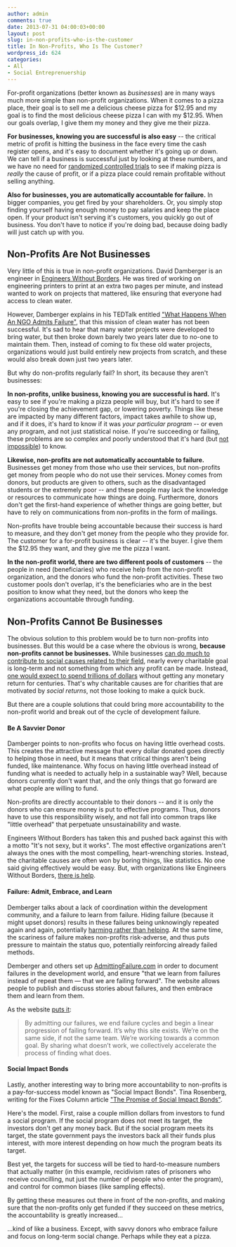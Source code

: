 ```yaml
---
author: admin
comments: true
date: 2013-07-31 04:00:03+00:00
layout: post
slug: in-non-profits-who-is-the-customer
title: In Non-Profits, Who Is The Customer?
wordpress_id: 624
categories:
- All
- Social Entreprenuership
---
```


For-profit organizations (better known as _businesses_) are in many ways much more simple than non-profit organizations.  When it comes to a pizza place, their goal is to sell me a delicious cheese pizza for $12.95 and my goal is to find the most delicious cheese pizza I can with my $12.95.  When our goals overlap, I give them my money and they give me their pizza.

**For businesses, knowing you are successful is also easy** -- the critical metric of profit is hitting the business in the face every time the cash register opens, and it's easy to document whether it's going up or down.  We can tell if a business is successful just by looking at these numbers, and we have no need for [randomized controlled trials](http://denisonvpc.wordpress.com/2012/06/15/just-how-do-we-know-if-a-non-profit-is-effective-anyway/) to see if making pizza is _really_ the cause of profit, or if a pizza place could remain profitable without selling anything.

**Also for businesses, you are automatically accountable for failure.**  In bigger companies, you get fired by your shareholders.  Or, you simply stop finding yourself having enough money to pay salaries and keep the place open.  If your product isn't serving it's customers, you quickly go out of business.  You don't have to notice if you're doing bad, because doing badly will just catch up with you.<!-- more -->






## Non-Profits Are Not Businesses


Very little of this is true in non-profit organizations.  David Damberger is an engineer in [Engineers Without Borders](http://www.ewb-usa.org/).  He was tired of working on engineering printers to print at an extra two pages per minute, and instead wanted to work on projects that mattered, like ensuring that everyone had access to clean water.

However, Damberger explains in his TEDTalk entitled ["What Happens When An NGO Admits Failure"](http://www.ted.com/talks/david_damberger_what_happens_when_an_ngo_admits_failure.html), that this mission of clean water has not been successful.  It's sad to hear that many water projects were developed to bring water, but then broke down barely two years later due to no-one to maintain them.  Then, instead of coming to fix these old water projects, organizations would just build entirely new projects from scratch, and these would also break down just two years later.



But why do non-profits regularly fail?  In short, its because they aren't businesses:

**In non-profits, unlike business, knowing you are successful is hard.** It's easy to see if you're making a pizza people will buy, but it's hard to see if you're closing the achievement gap, or lowering poverty.  Things like these are impacted by many different factors, impact takes awhile to show up, and if it does, it's hard to know if it was _your particular program_ -- or even any program, and not just statistical noise.  If you're succeeding or failing, these problems are so complex and poorly understood that it's hard (but [not impossible](http://denisonvpc.wordpress.com/2012/06/15/just-how-do-we-know-if-a-non-profit-is-effective-anyway/)) to know.

**Likewise, non-profits are not automatically accountable to failure.** Businesses get money from those who use their services, but non-profits get money from people who do not use their services.  Money comes from donors, but products are given to others, such as the disadvantaged students or the extremely poor -- and these people may lack the knowledge or resources to communicate how things are doing.  Furthermore, donors don't get the first-hand experience of whether things are going better, but have to rely on communications from non-profits in the form of mailings.



Non-profits have trouble being accountable because their success is hard to measure, and they don't get money from the people who they provide for.  The customer for a for-profit business is clear -- it's the buyer.  I give them the $12.95 they want, and they give me the pizza I want.

**In the non-profit world, there are two different pools of customers** -- the people in need (beneficiaries) who receive help from the non-profit organization, and the donors who fund the non-profit activities.  These two customer pools don't overlap, it's the beneficiaries who are in the best position to know what they need, but the donors who keep the organizations accountable through funding.






## Non-Profits Cannot Be Businesses


The obvious solution to this problem would be to turn non-profits into businesses.  But this would be a case where the obvious is wrong, **because non-profits cannot be businesses.**  While businesses [can do much to contribute to social causes related to their field](http://denisonvpc.wordpress.com/2012/06/07/theres-giving-and-theres-strategic-giving/), nearly every charitable goal is long-term and not something from which any profit can be made.  Instead, [one would expect to spend trillions of dollars](http://denisonvpc.wordpress.com/2012/06/10/the-failures-of-foreign-aid-and-some-potential-fixes/) without getting any monetary return for centuries.  That's why charitable causes are for charities that are motivated by _social returns_, not those looking to make a quick buck.

But there are a couple solutions that could bring more accountability to the non-profit world and break out of the cycle of development failure.





#### Be A Savvier Donor


Damberger points to non-profits who focus on having little overhead costs.  This creates the attractive message that every dollar  donated goes directly to helping those in need, but it means that critical things aren't being funded, like maintenance.  Why focus on having little overhead instead of funding what is needed to actually help in a sustainable way?  Well, because donors currently don't want that, and the only things that go forward are what people are willing to fund.

Non-profits are directly accountable to their donors -- and it is only the donors who can ensure money is put to effective programs.  Thus, donors have to use this responsibility wisely, and not fall into common traps like "little overhead" that perpetuate unsustainability and waste.

Engineers Without Borders has taken this and pushed back against this with a motto "It's not sexy, but it works".  The most effective organizations aren't always the ones with the most compelling, heart-wrenching stories.  Instead, the charitable causes are often won by boring things, like statistics.  No one said giving effectively would be easy.  But, with organizations like Engineers Without Borders, [there is help](http://denisonvpc.wordpress.com/2012/06/01/giving-is-hard-but-theres-help/).





#### Failure: Admit, Embrace, and Learn


Demberger talks about a lack of coordination within the development community, and a failure to learn from failure.  Hiding failure (because it might upset donors) results in these failures being unknowingly repeated again and again, potentially [harming rather than helping](http://denisonvpc.wordpress.com/2012/06/21/the-gray-of-social-change/).  At the same time, the scariness of failure makes non-profits risk-adverse, and thus puts pressure to maintain the status quo, potentially reinforcing already failed methods.

Demberger and others set up [AdmittingFailure.com](http://www.admittingfailure.com) in order to document failures in the development world, and ensure "that we learn from failures instead of repeat them — that we are failing forward".  The website allows people to publish and discuss stories about failures, and then embrace them and learn from them.

As the website [puts it](http://www.admittingfailure.com/about/why/):



> By admitting our failures, we end failure cycles and begin a linear progression of failing forward. It’s why this site exists. We’re on the same side, if not the same team. We’re working towards a common goal. By sharing what doesn’t work, we collectively accelerate the process of finding what does.







#### Social Impact Bonds


Lastly, another interesting way to bring more accountability to non-profits is a pay-for-success model known as "Social Impact Bonds".  Tina Rosenberg, writing for the Fixes Column article ["The Promise of Social Impact Bonds"](http://opinionator.blogs.nytimes.com/2012/06/20/the-promise-of-social-impact-bonds/?nl=opinion&emc=edit_ty_20120620).

Here's the model.  First, raise a couple million dollars from investors to fund a social program.  If the social program does not meet its target, the investors don't get any money back.  But if the social program meets its target, the state government pays the investors back all their funds plus interest, with more interest depending on how much the program beats its target.

Best yet, the targets for success will be tied to hard-to-measure numbers that actually matter (in this example, recidivism rates of prisoners who receive councilling, nut just the number of people who enter the program), and control for common biases (like sampling effects).

By getting these measures out there in front of the non-profits, and making sure that the non-profits only get funded if they succeed on these metrics, the accountability is greatly increased...

...kind of like a business.  Except, with savvy donors who embrace failure and focus on long-term social change.  Perhaps while they eat a pizza.
